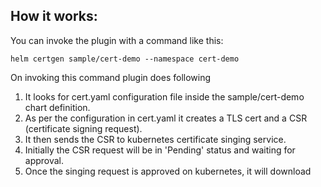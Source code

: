 
## How it works:
You can invoke the plugin with a command like this:
```
helm certgen sample/cert-demo --namespace cert-demo
```
On invoking this command plugin does following
1. It looks for cert.yaml configuration file inside the sample/cert-demo chart definition.
2. As per the configuration in cert.yaml it creates a TLS cert and a CSR (certificate signing request).
3. It then sends the CSR to kubernetes certificate singing service.
4. Initially the CSR request will be in 'Pending' status and waiting for approval. 
4. Once the singing request is approved on kubernetes, it will download 
